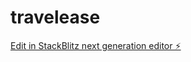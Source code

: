 # travelease

[Edit in StackBlitz next generation editor ⚡️](https://stackblitz.com/~/github.com/lordzohar/travelease)